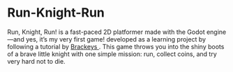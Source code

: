 # Run-Knight-Run

Run, Knight, Run! is a fast-paced 2D platformer made with the Godot engine—and yes, it’s my very first game! developed as a learning project by following a tutorial by <a href = "https://www.youtube.com/watch?v=LOhfqjmasi0" target="blank_"> Brackeys </a>. This game throws you into the shiny boots of a brave little knight with one simple mission: run, collect coins, and try very hard not to die.
